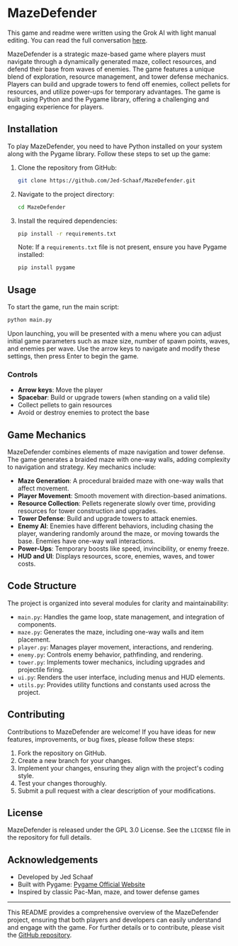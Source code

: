# MazeDefender

This game and readme were written using the Grok AI with light manual editing.
You can read the full conversation [here](https://grok.com/share/c2hhcmQtMg%3D%3D_10b02b3f-241a-4bdc-9e6a-2ff4753c033e).

MazeDefender is a strategic maze-based game where players must navigate through a dynamically generated maze, collect resources, and defend their base from waves of enemies. The game features a unique blend of exploration, resource management, and tower defense mechanics. Players can build and upgrade towers to fend off enemies, collect pellets for resources, and utilize power-ups for temporary advantages. The game is built using Python and the Pygame library, offering a challenging and engaging experience for players.

## Installation

To play MazeDefender, you need to have Python installed on your system along with the Pygame library. Follow these steps to set up the game:

1. Clone the repository from GitHub:
   ```bash
   git clone https://github.com/Jed-Schaaf/MazeDefender.git
   ```
2. Navigate to the project directory:
   ```bash
   cd MazeDefender
   ```
3. Install the required dependencies:
   ```bash
   pip install -r requirements.txt
   ```
   Note: If a `requirements.txt` file is not present, ensure you have Pygame installed:
   ```bash
   pip install pygame
   ```

## Usage

To start the game, run the main script:
```bash
python main.py
```
Upon launching, you will be presented with a menu where you can adjust initial game parameters such as maze size, number of spawn points, waves, and enemies per wave. Use the arrow keys to navigate and modify these settings, then press Enter to begin the game.

### Controls
- **Arrow keys**: Move the player
- **Spacebar**: Build or upgrade towers (when standing on a valid tile)
- Collect pellets to gain resources
- Avoid or destroy enemies to protect the base

## Game Mechanics

MazeDefender combines elements of maze navigation and tower defense. The game generates a braided maze with one-way walls, adding complexity to navigation and strategy. Key mechanics include:

- **Maze Generation**: A procedural braided maze with one-way walls that affect movement.
- **Player Movement**: Smooth movement with direction-based animations.
- **Resource Collection**: Pellets regenerate slowly over time, providing resources for tower construction and upgrades.
- **Tower Defense**: Build and upgrade towers to attack enemies.
- **Enemy AI**: Enemies have different behaviors, including chasing the player, wandering randomly around the maze, or moving towards the base. Enemies have one-way wall interactions.
- **Power-Ups**: Temporary boosts like speed, invincibility, or enemy freeze.
- **HUD and UI**: Displays resources, score, enemies, waves, and tower costs.

## Code Structure

The project is organized into several modules for clarity and maintainability:

- `main.py`: Handles the game loop, state management, and integration of components.
- `maze.py`: Generates the maze, including one-way walls and item placement.
- `player.py`: Manages player movement, interactions, and rendering.
- `enemy.py`: Controls enemy behavior, pathfinding, and rendering.
- `tower.py`: Implements tower mechanics, including upgrades and projectile firing.
- `ui.py`: Renders the user interface, including menus and HUD elements.
- `utils.py`: Provides utility functions and constants used across the project.

## Contributing

Contributions to MazeDefender are welcome! If you have ideas for new features, improvements, or bug fixes, please follow these steps:

1. Fork the repository on GitHub.
2. Create a new branch for your changes.
3. Implement your changes, ensuring they align with the project's coding style.
4. Test your changes thoroughly.
5. Submit a pull request with a clear description of your modifications.

## License

MazeDefender is released under the GPL 3.0 License. See the `LICENSE` file in the repository for full details.

## Acknowledgements

- Developed by Jed Schaaf
- Built with Pygame: [Pygame Official Website](https://www.pygame.org/)
- Inspired by classic Pac-Man, maze, and tower defense games

---

This README provides a comprehensive overview of the MazeDefender project, ensuring that both players and developers can easily understand and engage with the game. For further details or to contribute, please visit the [GitHub repository](https://github.com/Jed-Schaaf/MazeDefender).